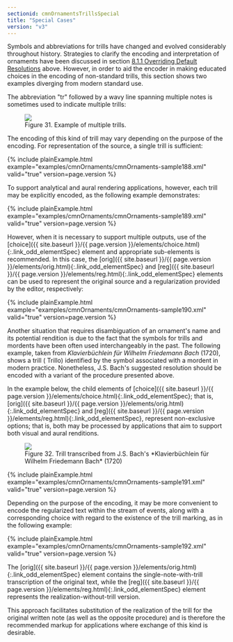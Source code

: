 ```yaml
---
sectionid: cmnOrnamentsTrillsSpecial
title: "Special Cases"
version: "v3"
---
```





Symbols and abbreviations for trills have changed and evolved considerably throughout
history. Strategies to clarify the encoding and interpretation of ornaments have been
discussed in section <a class="link_ptr" title="Overriding Default Resolutions" href="{{ site.baseurl }}/{{ page.version }}/guidelines/cmnOrnaments.html#cmnOrnamentsOverride">8.1.1 Overriding Default Resolutions</a> above. However, in order to aid
the encoder in making educated choices in the encoding of non-standard trills, this
section
shows two examples diverging from modern standard use.


The abbreviation "tr" followed by a wavy line spanning multiple notes is sometimes
used to
indicate multiple trills:


<figure class="figure">
   <img src="{{ site.baseurl }}/Images/modules/cmnOrnaments/ex_tr_multi.png" class="img-responsive"></img>
   <figcaption class="figure-caption">Figure 31. Example of multiple trills.</figcaption>
</figure>
The encoding of this kind of trill may vary depending on the purpose of the encoding.
For
representation of the source, a single trill is sufficient:

{% include plainExample.html example="examples/cmnOrnaments/cmnOrnaments-sample188.xml" valid="true" version=page.version %}


To support analytical and aural rendering applications, however, each trill may be
explicitly encoded, as the following example demonstrates:

{% include plainExample.html example="examples/cmnOrnaments/cmnOrnaments-sample189.xml" valid="true" version=page.version %}


However, when it is necessary to support multiple outputs, use of the [choice]({{ site.baseurl }}/{{ page.version }}/elements/choice.html){:.link_odd_elementSpec} element and appropriate sub-elements is recommended. In this case, the [orig]({{ site.baseurl }}/{{ page.version }}/elements/orig.html){:.link_odd_elementSpec} and [reg]({{ site.baseurl }}/{{ page.version }}/elements/reg.html){:.link_odd_elementSpec} elements can be used to represent the
original source and a regularization provided by the editor, respectively:

{% include plainExample.html example="examples/cmnOrnaments/cmnOrnaments-sample190.xml" valid="true" version=page.version %}


Another situation that requires disambiguation of an ornament's name and its potential
rendition is due to the fact that the symbols for trills and mordents have been often
used
interchangeably in the past. The following example, taken from *Klavierbüchlein für
Wilhelm Friedemann Bach* (1720), shows a trill (
<span class="q">Trillo</span>) identified by the
symbol associated with a mordent in modern practice. Nonetheless, J.S. Bach's suggested
resolution should be encoded with a variant of the procedure presented above.

In the example below, the child elements of [choice]({{ site.baseurl }}/{{ page.version }}/elements/choice.html){:.link_odd_elementSpec}; that is, [orig]({{ site.baseurl }}/{{ page.version }}/elements/orig.html){:.link_odd_elementSpec} and [reg]({{ site.baseurl }}/{{ page.version }}/elements/reg.html){:.link_odd_elementSpec}, represent non-exclusive options;
that is, both may be processed by applications that aim to support both visual and
aural
renditions.


<figure class="figure">
   <img src="{{ site.baseurl }}/Images/modules/cmnOrnaments/ex_tr_B.png" class="img-responsive"></img>
   <figcaption class="figure-caption">Figure 32. Trill transcribed from J.S. Bach's *Klavierbüchlein für Wilhelm Friedemann
      Bach* (1720)
   </figcaption>
</figure>
{% include plainExample.html example="examples/cmnOrnaments/cmnOrnaments-sample191.xml" valid="true" version=page.version %}


Depending on the purpose of the encoding, it may be more convenient to encode the
regularized text within the stream of events, along with a corresponding choice with
regard
to the existence of the trill marking, as in the following example:

{% include plainExample.html example="examples/cmnOrnaments/cmnOrnaments-sample192.xml" valid="true" version=page.version %}

The [orig]({{ site.baseurl }}/{{ page.version }}/elements/orig.html){:.link_odd_elementSpec} element contains the single-note-with-trill transcription of
the original text, while the [reg]({{ site.baseurl }}/{{ page.version }}/elements/reg.html){:.link_odd_elementSpec} element represents the
realization-without-trill version.

This approach facilitates substitution of the realization of the trill for the original
written note (as well as the opposite procedure) and is therefore the recommended
markup for
applications where exchange of this kind is desirable.

